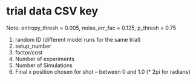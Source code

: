 # trial data CSV key

Note: entropy_thresh = 0.005, noise_err_fac = 0.125,  p_thresh = 0.75

1. random ID (different model runs for the same trial)
2. setup_number
3. factor/cost
4. Number of experiments
5. Number of Simulations
6. Final x position chosen for shot – between 0 and 1.0 (* 2pi for radians) 
